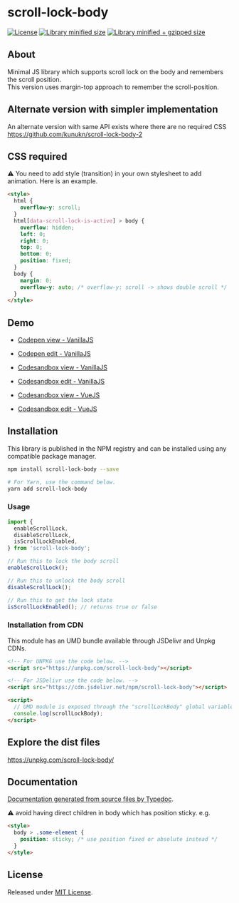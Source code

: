 # scroll-lock-body

[![License](https://badgen.net/github/license/kunukn/scroll-lock-body)](./LICENSE)
[![Library minified size](https://badgen.net/bundlephobia/min/scroll-lock-body)](https://bundlephobia.com/result?p=scroll-lock-body)
[![Library minified + gzipped size](https://badgen.net/bundlephobia/minzip/scroll-lock-body)](https://bundlephobia.com/result?p=scroll-lock-body)

## About

Minimal JS library which supports scroll lock on the body and remembers the scroll position.<br>
This version uses margin-top approach to remember the scroll-position.

## Alternate version with simpler implementation

An alternate version with same API exists where there are no required CSS<br>
https://github.com/kunukn/scroll-lock-body-2

## CSS required

:warning: ️You need to add style (transition) in your own stylesheet to add animation. Here is an example.

```html
<style>
  html {
    overflow-y: scroll;
  }
  html[data-scroll-lock-is-active] > body {
    overflow: hidden;
    left: 0;
    right: 0;
    top: 0;
    bottom: 0;
    position: fixed;
  }
  body {
    margin: 0;
    overflow-y: auto; /* overflow-y: scroll -> shows double scroll */
  }
</style>
```

## Demo

- <a href="https://codepen.io/kunukn/full/yLgZovx" target="_blank" rel="noopener noreferrer">Codepen view - VanillaJS</a>

- <a href="https://codepen.io/kunukn/pen/yLgZovx" target="_blank" rel="noopener noreferrer">Codepen edit - VanillaJS</a>

- <a href="https://nol5t.csb.app/" target="_blank" rel="noopener noreferrer">Codesandbox view - VanillaJS</a>

- <a href="https://codesandbox.io/s/scroll-lock-body-demo-nol5t" target="_blank" rel="noopener noreferrer">Codesandbox edit - VanillaJS</a>

- <a href="https://2esfs.csb.app" target="_blank" rel="noopener noreferrer">Codesandbox view - VueJS</a>

- <a href="https://codesandbox.io/s/vue-scroll-lock-body-demo-2esfs" target="_blank" rel="noopener noreferrer">Codesandbox edit - VueJS</a>

## Installation

This library is published in the NPM registry and can be installed using any compatible package manager.

```sh
npm install scroll-lock-body --save

# For Yarn, use the command below.
yarn add scroll-lock-body
```

### Usage

```js
import {
  enableScrollLock,
  disableScrollLock,
  isScrollLockEnabled,
} from 'scroll-lock-body';

// Run this to lock the body scroll
enableScrollLock();

// Run this to unlock the body scroll
disableScrollLock();

// Run this to get the lock state
isScrollLockEnabled(); // returns true or false
```

### Installation from CDN

This module has an UMD bundle available through JSDelivr and Unpkg CDNs.

```html
<!-- For UNPKG use the code below. -->
<script src="https://unpkg.com/scroll-lock-body"></script>

<!-- For JSDelivr use the code below. -->
<script src="https://cdn.jsdelivr.net/npm/scroll-lock-body"></script>

<script>
  // UMD module is exposed through the "scrollLockBody" global variable.
  console.log(scrollLockBody);
</script>
```

## Explore the dist files

https://unpkg.com/scroll-lock-body/

## Documentation

[Documentation generated from source files by Typedoc](./docs/README.md).

:warning: ️avoid having direct children in body which has position sticky.
e.g.

```html
<style>
  body > .some-element {
    position: sticky; /* use position fixed or absolute instead */
  }
</style>
```

## License

Released under [MIT License](./LICENSE).
